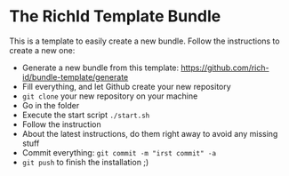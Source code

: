 The RichId Template Bundle
=======================================

This is a template to easily create a new bundle. Follow the instructions to create a new one:

- Generate a new bundle from this template: https://github.com/rich-id/bundle-template/generate
- Fill everything, and let Github create your new repository
- `git clone` your new repository on your machine
- Go in the folder
- Execute the start script `./start.sh`
- Follow the instruction 
- About the latest instructions, do them right away to avoid any missing stuff
- Commit everything: `git commit -m "irst commit" -a`
- `git push` to finish the installation ;)
